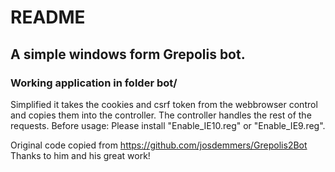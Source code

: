 # README #

## A simple windows form Grepolis bot. ##
### Working application in folder bot/

Simplified it takes the cookies and csrf token from the webbrowser control and copies them into the controller. The controller handles the rest of the requests.
Before usage: Please install "Enable_IE10.reg" or "Enable_IE9.reg".

Original code copied from https://github.com/josdemmers/Grepolis2Bot
Thanks to him and his great work!